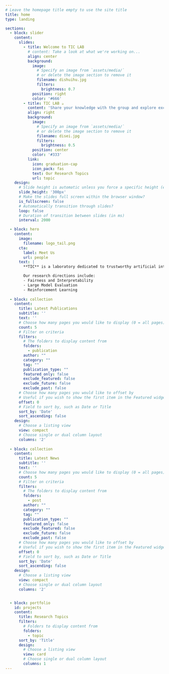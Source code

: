 ```yaml
---
# Leave the homepage title empty to use the site title
title: home
type: landing

sections:
  - block: slider
    content:
      slides:
        - title: Welcome to TIC LAB
          # content: Take a look at what we're working on...
          align: center
          background:
            image:
              # Specify an image from `assets/media/`
              # or delete the image section to remove it
              filename: dishuihu.jpg
              filters:
                brightness: 0.7
            position: right
            color: '#666'
        - title: TIC LAB ☕️
          content: 'Share your knowledge with the group and explore exciting new topics together!'
          align: right
          background:
            image:
              # Specify an image from `assets/media/`
              # or delete the image section to remove it
              filename: disei.jpg
              filters:
                brightness: 0.5
            position: center
            color: '#333'
          link:
            icon: graduation-cap
            icon_pack: fas
            text: Our Research Topics
            url: topic
    design:
      # Slide height is automatic unless you force a specific height (e.g. '400px')
      slide_height: '300px'
      # Make the slides full screen within the browser window?
      is_fullscreen: false
      # Automatically transition through slides?
      loop: false
      # Duration of transition between slides (in ms)
      interval: 2000

  - block: hero
    content:
      image:
        filename: logo_tail.png
      cta:
        label: Meet Us  
        url: people
      text: |
        **TIC** is a laboratory dedicated to trustworthy artificial intelligence research, affiliated with the School of Software Engineering at East China Normal University. Our goal is to develop safe, reliable, and transparent AI systems.

        Our research directions include:
        - Fairness and Interpretability
        - Large Model Evaluation
        - Reinforcement Learning
  
  - block: collection
    content:
      title: Latest Publications
      subtitle: ''
      text: ''
      # Choose how many pages you would like to display (0 = all pages)
      count: 5
      # Filter on criteria
      filters:
        # The folders to display content from
        folders:
          - publication
        author: ""
        category: ""
        tag: ""
        publication_type: ""
        featured_only: false
        exclude_featured: false
        exclude_future: false
        exclude_past: false
      # Choose how many pages you would like to offset by
      # Useful if you wish to show the first item in the Featured widget
      offset: 0
      # Field to sort by, such as Date or Title
      sort_by: 'Date'
      sort_ascending: false
    design:
      # Choose a listing view
      view: compact
      # Choose single or dual column layout
      columns: '2'
  
  - block: collection
    content:
      title: Latest News
      subtitle: ''
      text: ''
      # Choose how many pages you would like to display (0 = all pages)
      count: 5
      # Filter on criteria
      filters:
        # The folders to display content from
        folders:
          - post
        author: ""
        category: ""
        tag: ""
        publication_type: ""
        featured_only: false
        exclude_featured: false
        exclude_future: false
        exclude_past: false
      # Choose how many pages you would like to offset by
      # Useful if you wish to show the first item in the Featured widget
      offset: 0
      # Field to sort by, such as Date or Title
      sort_by: 'Date'
      sort_ascending: false
    design:
      # Choose a listing view
      view: compact
      # Choose single or dual column layout
      columns: '2'


  - block: portfolio
    id: projects
    content:
      title: Research Topics
      filters:
        # Folders to display content from
        folders:
          - topic
      sort_by: 'Title'
      design:
        # Choose a listing view
        view: card
        # Choose single or dual column layout
        columns: 1
---
```

